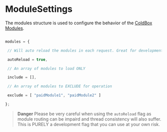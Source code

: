 # ModuleSettings



The modules structure is used to configure the behavior of the [ColdBox Modules](../../../modules/index.md).





```js

modules = {

 // Will auto reload the modules in each request. Great for development but can cause some loading/re-loading issues

 autoReload = true,

 // An array of modules to load ONLY

 include = [],

 // An array of modules to EXCLUDE for operation

 exclude = [ "paidModule1", "paidModule2" ]

};

```



> **Danger** Please be very careful when using the `autoReload` flag as module routing can be impaird and thread consistency will also suffer. This is PURELY a development flag that you can use at your own risk.
